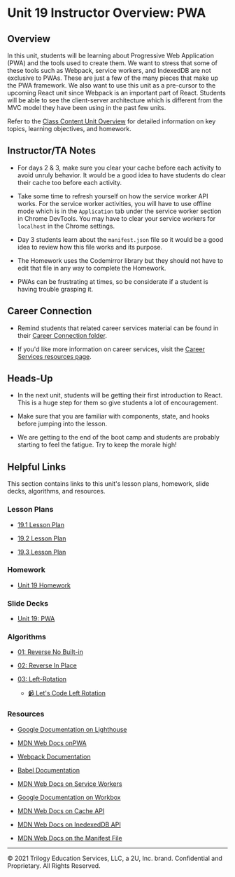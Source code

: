 # Unit 19 Instructor Overview: PWA 

## Overview

In this unit, students will be learning about Progressive Web Application (PWA) and the tools used to create them. We want to stress that some of these tools such as Webpack, service workers, and IndexedDB are not exclusive to PWAs. These are just a few of the many pieces that make up the PWA framework. We also want to use this unit as a pre-cursor to the upcoming React unit since Webpack is an important part of React. Students will be able to see the client-server architecture which is different from the MVC model they have been using in the past few units.

Refer to the [Class Content Unit Overview](../../../01-Class-Content/19-PWA/README.md) for detailed information on key topics, learning objectives, and homework.

## Instructor/TA Notes

* For days 2 & 3, make sure you clear your cache before each activity to avoid unruly behavior. It would be a good idea to have students do clear their cache too before each activity.

* Take some time to refresh yourself on how the service worker API works. For the service worker activities, you will have to use offline mode which is in the `Application` tab under the service worker section in Chrome DevTools. You may have to clear your service workers for `localhost` in the Chrome settings.

* Day 3 students learn about the `manifest.json` file so it would be a good idea to review how this file works and its purpose.

* The Homework uses the Codemirror library but they should not have to edit that file in any way to complete the Homework.

* PWAs can be frustrating at times, so be considerate if a student is having trouble grasping it.

## Career Connection

* Remind students that related career services material can be found in their [Career Connection folder](../../../01-Class-Content/{XX-TITLE}/04-Career-Connection/README.md).

* If you'd like more information on career services, visit the [Career Services resources page](https://careernetwork.2u.com/?utm_medium=Academics&utm_source=boot_camp/).

## Heads-Up

* In the next unit, students will be getting their first introduction to React. This is a huge step for them so give students a lot of encouragement.

* Make sure that you are familiar with components, state, and hooks before jumping into the lesson.

* We are getting to the end of the boot camp and students are probably starting to feel the fatigue. Try to keep the morale high!

## Helpful Links

This section contains links to this unit's lesson plans, homework, slide decks, algorithms, and resources.

### Lesson Plans

  * [19.1 Lesson Plan](./03-Day_Webpack/14.1-LESSON-PLAN.md)

  * [19.2 Lesson Plan](./03-Day_Workbox/14.2-LESSON-PLAN.md)
  
  * [19.3 Lesson Plan](./03-Day_IndexedDB/14.3-LESSON-PLAN.md)

### Homework

  * [Unit 19 Homework](../../../01-Class-Content/19-PWA/02-Homework)

### Slide Decks

  * [Unit 19: PWA](https://docs.google.com/presentation/d/1mkVX8q7pIQM6giW6ArxB2pjAYFCp2BpjIu1x7MDR6dE/edit?usp=sharing)

### Algorithms

  * [01: Reverse No Built-in](../../../01-Class-Content/19-PWA/03-Algorithms/01-reverse-no-built-in/)

  * [02: Reverse In Place](../../../01-Class-Content/19-PWA/03-Algorithms/02-reverse-in-place/)

  * [03: Left-Rotation](../../../01-Class-Content/19-PWA/03-Algorithms/03-left-rotation/)

    * [📹 Let's Code Left Rotation](https://2u-20.wistia.com/medias/kfyhj4z6fn)

### Resources

* [Google Documentation on Lighthouse](https://developers.google.com/web/tools/lighthouse)

* [MDN Web Docs onPWA](https://developer.mozilla.org/en-US/docs/Web/Progressive_web_apps)

* [Webpack Documentation](https://webpack.js.org/concepts/)

* [Babel Documentation](https://babeljs.io/)

* [MDN Web Docs on Service Workers](https://developer.mozilla.org/en-US/docs/Web/API/Service_Worker_API)

* [Google Documentation on Workbox](https://developers.google.com/web/tools/workbox)

* [MDN Web Docs on Cache API](https://developer.mozilla.org/en-US/docs/Web/API/Cache)

* [MDN Web Docs on InedexedDB API](https://developer.mozilla.org/en-US/docs/Web/API/IndexedDB_API)

* [MDN Web Docs on the Manifest File](https://developer.mozilla.org/en-US/docs/Mozilla/Add-ons/WebExtensions/manifest.json)

---
© 2021 Trilogy Education Services, LLC, a 2U, Inc. brand. Confidential and Proprietary. All Rights Reserved.